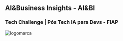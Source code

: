 ## AI&Business Insights - AI&BI

### Tech Challenge | Pós Tech IA para Devs - FIAP

![logomarca](https://github.com/user-attachments/assets/9cd169ad-40ba-4f8a-b7ec-48492ccd3832)


<!--

**Here are some ideas to get you started:**

🙋‍♀️ A short introduction - what is your organization all about?
🌈 Contribution guidelines - how can the community get involved?
👩‍💻 Useful resources - where can the community find your docs? Is there anything else the community should know?
🍿 Fun facts - what does your team eat for breakfast?
🧙 Remember, you can do mighty things with the power of [Markdown](https://docs.github.com/github/writing-on-github/getting-started-with-writing-and-formatting-on-github/basic-writing-and-formatting-syntax)
-->
